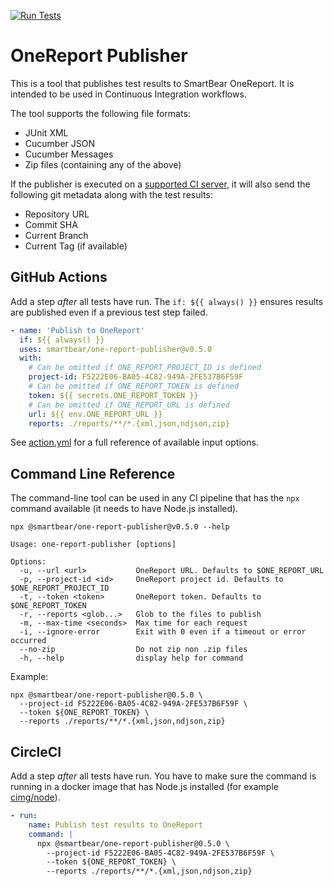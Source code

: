 [![Run Tests](https://github.com/SmartBear/one-report-publisher/actions/workflows/test.yaml/badge.svg)](https://github.com/SmartBear/one-report-publisher/actions/workflows/test.yaml)

# OneReport Publisher

This is a tool that publishes test results to SmartBear OneReport. It is intended to be used in Continuous Integration workflows.

The tool supports the following file formats:

- JUnit XML
- Cucumber JSON
- Cucumber Messages
- Zip files (containing any of the above)

If the publisher is executed on a [supported CI server](https://github.com/cucumber/ci-environment#supported-ci-servers),
it will also send the following git metadata along with the test results:

- Repository URL
- Commit SHA
- Current Branch
- Current Tag (if available)

## GitHub Actions

Add a step _after_ all tests have run. The `if: ${{ always() }}` ensures results are published even if a previous test
step failed.

```yml
- name: 'Publish to OneReport'
  if: ${{ always() }}
  uses: smartbear/one-report-publisher@v0.5.0
  with:
    # Can be omitted if ONE_REPORT_PROJECT_ID is defined
    project-id: F5222E06-BA05-4C82-949A-2FE537B6F59F
    # Can be omitted if ONE_REPORT_TOKEN is defined
    token: ${{ secrets.ONE_REPORT_TOKEN }}
    # Can be omitted if ONE_REPORT_URL is defined
    url: ${{ env.ONE_REPORT_URL }}
    reports: ./reports/**/*.{xml,json,ndjson,zip}
```

See [action.yml](./action.yml) for a full reference of available input options.

## Command Line Reference

The command-line tool can be used in any CI pipeline that has the `npx` command available (it needs to have Node.js installed).

```
npx @smartbear/one-report-publisher@v0.5.0 --help

Usage: one-report-publisher [options]

Options:
  -u, --url <url>           OneReport URL. Defaults to $ONE_REPORT_URL
  -p, --project-id <id>     OneReport project id. Defaults to $ONE_REPORT_PROJECT_ID
  -t, --token <token>       OneReport token. Defaults to $ONE_REPORT_TOKEN
  -r, --reports <glob...>   Glob to the files to publish
  -m, --max-time <seconds>  Max time for each request
  -i, --ignore-error        Exit with 0 even if a timeout or error occurred
  --no-zip                  Do not zip non .zip files
  -h, --help                display help for command
```

Example:

```
npx @smartbear/one-report-publisher@0.5.0 \
  --project-id F5222E06-BA05-4C82-949A-2FE537B6F59F \
  --token ${ONE_REPORT_TOKEN} \
  --reports ./reports/**/*.{xml,json,ndjson,zip}
```

## CircleCI

Add a step _after_ all tests have run. You have to make sure the command is running in a docker image that has Node.js
installed (for example [cimg/node](https://circleci.com/developer/images/image/cimg/node)).

```yml
- run:
    name: Publish test results to OneReport
    command: |
      npx @smartbear/one-report-publisher@0.5.0 \
        --project-id F5222E06-BA05-4C82-949A-2FE537B6F59F \
        --token ${ONE_REPORT_TOKEN} \
        --reports ./reports/**/*.{xml,json,ndjson,zip}
```
